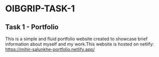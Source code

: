 # OIBGRIP-TASK-1
## Task 1 - Portfolio
This is a simple and fluid portfolio website created to showcase brief information about myself and my work.This website is hosted on netlify: https://mihir-salunkhe-portfolio.netlify.app/
